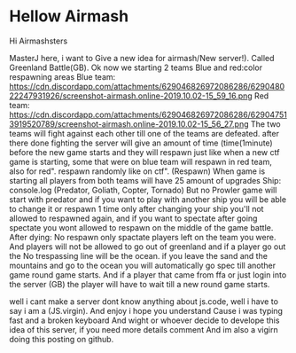 # Hellow Airmash

Hi Airmashsters

MasterJ here, i want to Give a new idea for airmash/New server!).
Called Greenland Battle(GB). 
Ok now we starting 2 teams Blue and red:color
respawning areas 
Blue team: https://cdn.discordapp.com/attachments/629046826972086286/629048022247931926/screenshot-airmash.online-2019.10.02-15_59_16.png
Red team: https://cdn.discordapp.com/attachments/629046826972086286/629047513919520789/screenshot-airmash.online-2019.10.02-15_56_27.png
The two teams will fight against each other till one of the teams are defeated.
after there done fighting the server will give an amount of time (time(1minute) before the new game starts and they will respawn just like when a new ctf game is starting, some that were on blue team will respawn in red team, also for red". respawn randomly  like on ctf".
(Respawn) When game is starting all players from both teams will have 25 amount of upgrades
Ship: console.log (Predator, Goliath, Copter, Tornado) But no Prowler
game will start with predator and if you want to play with another ship you will be able to change it or respawn 1 time only after changing your ship you'll not allowed to respawned again, and if you want to spectate after going spectate you wont allowed to respawn on the middle of the game battle.
After dying: No respawn only spactate players left on the team you were.
And players will not be allowed to go out of greenland and if a player go out the No trespassing line will be the ocean. if you leave the sand and the mountains and go to the ocean you will automatically go spec till another game round game starts.
And if a player that came from ffa or just login into the server (GB) the player will have to wait till a new round game starts.

well i cant make a server dont know anything about js.code, well i have to say i am a (JS.virgin).
And enjoy i hope you understand Cause i was typing fast and a broken keyboard
And wight or whoever decide to develope this idea of this server, if you need more details comment
And im also a vigirn doing this posting on github.
